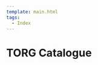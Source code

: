 ```yaml
---
template: main.html
tags:
  - Index
---
```


# TORG Catalogue

<!-- material/tags { scope: true } -->
